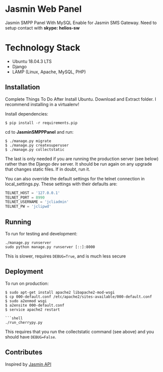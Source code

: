 # Jasmin Web Panel
Jasmin SMPP Panel With MySQL Enable for Jasmin SMS Gateway. Need to setup contact with **skype: helios-sw**

# Technology Stack
- Ubuntu 18.04.3 LTS
- Django
- LAMP (Linux, Apache, MySQL, PHP) 

## Installation
Complete Things To Do After Install Ubuntu. Download and Extract folder. I recommend installing in a virtualenv!

Install dependencies:

```shell
$ pip install -r requirements.pip
```
cd to **JasminSMPPPanel** and run:
```shell
$ ./manage.py migrate 
$ ./manage.py createsuperuser 
$ ./manage.py collectstatic
```
The last is only needed if you are running the production server (see below) rather than the Django dev server. It should be run again on any upgrade that changes static files. If in doubt, run it.

You can also override the default settings for the telnet connection in local_settings.py. These settings with their defaults are:
```python
TELNET_HOST = '127.0.0.1'
TELNET_PORT = 8990
TELNET_USERNAME = 'jcliadmin'
TELNET_PW = 'jclipwd'
```
## Running

To run for testing and development: 
```shell
./manage.py runserver
sudo python manage.py runserver [::]:8000
```
This is slower, requires `DEBUG=True`, and is much less secure

## Deployment
To run on production:
```shell
$ sudo apt-get install apache2 libapache2-mod-wsgi
$ cp 000-default.conf /etc/apache2/sites-available/000-default.conf
$ sudo a2enmod wsgi
$ a2ensite 000-default.conf
$ service apache2 restart

```shell
./run_cherrypy.py
```
This requires that you run the collectstatic command (see above) and you should have `DEBUG=False`.

## Contributes
Inspired by [Jasmin API](https://github.com/jookies/jasmin-api)
